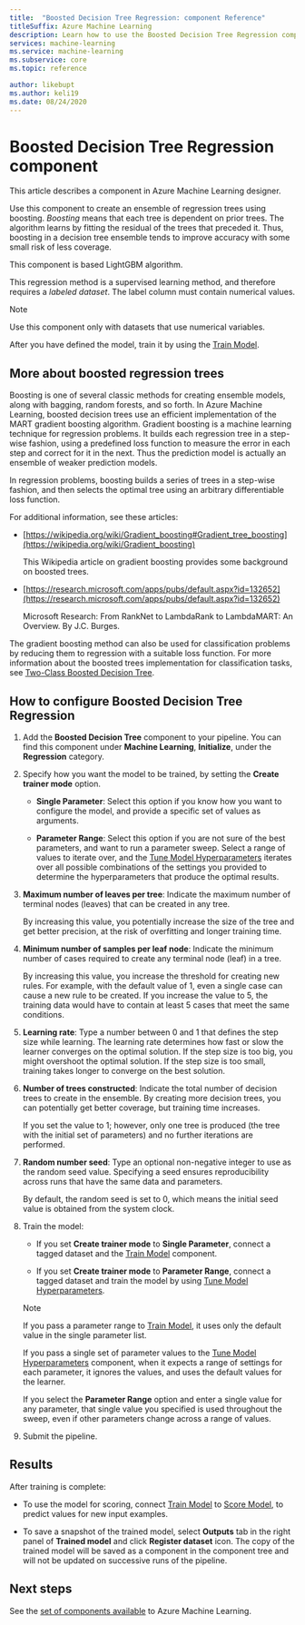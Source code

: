 ```yaml
---
title:  "Boosted Decision Tree Regression: component Reference"
titleSuffix: Azure Machine Learning
description: Learn how to use the Boosted Decision Tree Regression component in Azure Machine Learning to create an ensemble of regression trees using boosting. 
services: machine-learning
ms.service: machine-learning
ms.subservice: core
ms.topic: reference

author: likebupt
ms.author: keli19
ms.date: 08/24/2020
---
```


# Boosted Decision Tree Regression component

This article describes a component in Azure Machine Learning designer.

Use this component to create an ensemble of regression trees using boosting. *Boosting* means that each tree is dependent on prior trees. The algorithm learns by fitting the residual of the trees that preceded it. Thus, boosting in a decision tree ensemble tends to improve accuracy with some small risk of less coverage.  

This component is based LightGBM algorithm.
  
This regression method is a supervised learning method, and therefore requires a *labeled dataset*. The label column must contain numerical values.  

> [!NOTE]
> Use this component only with datasets that use numerical variables.  

After you have defined the model, train it by using the [Train Model](./train-model.md).

  
## More about boosted regression trees  

Boosting is one of several classic methods for creating ensemble models, along with bagging, random forests, and so forth.  In Azure Machine Learning, boosted decision trees use an efficient implementation of the MART gradient boosting algorithm. Gradient boosting is a machine learning technique for regression problems. It builds each regression tree in a step-wise fashion, using a predefined loss function to measure the error in each step and correct for it in the next. Thus the prediction model is actually an ensemble of weaker prediction models.  
  
In regression problems, boosting builds a series of trees in a step-wise fashion, and then selects the optimal tree using an arbitrary differentiable loss function.  
  
For additional information, see these articles:  
  
+ [https://wikipedia.org/wiki/Gradient_boosting#Gradient_tree_boosting](https://wikipedia.org/wiki/Gradient_boosting)

    This Wikipedia article on gradient boosting provides some background on boosted trees. 
  
-  [https://research.microsoft.com/apps/pubs/default.aspx?id=132652](https://research.microsoft.com/apps/pubs/default.aspx?id=132652)  

    Microsoft Research: From RankNet to LambdaRank to LambdaMART: An Overview. By J.C. Burges.

The gradient boosting method can also be used for classification problems by reducing them to regression with a suitable loss function. For more information about the boosted trees implementation for classification tasks, see [Two-Class Boosted Decision Tree](./two-class-boosted-decision-tree.md).  

## How to configure Boosted Decision Tree Regression

1.  Add the **Boosted  Decision Tree** component to your pipeline. You can find this component under **Machine Learning**, **Initialize**, under the **Regression** category. 
  
2.  Specify how you want the model to be trained, by setting the **Create trainer mode** option.  
  
    -   **Single Parameter**: Select this option if you know how you want to configure the model, and provide a specific set of values as arguments. 
     
    -   **Parameter Range**: Select this option if you are not sure of the best parameters, and want to run a parameter sweep. Select a range of values to iterate over, and the [Tune Model Hyperparameters](tune-model-hyperparameters.md) iterates over all possible combinations of the settings you provided to determine the hyperparameters that produce the optimal results.    
   
  
3. **Maximum number of leaves per tree**: Indicate the maximum number of terminal nodes (leaves) that can be created in any tree.  

    By increasing this value, you potentially increase the size of the tree and get better precision, at the risk of overfitting and longer training time.  

4. **Minimum number of samples per leaf node**: Indicate the minimum number of cases required to create any terminal node (leaf) in a tree.

    By increasing this value, you increase the threshold for creating new rules. For example, with the default value of 1, even a single case can cause a new rule to be created. If you increase the value to 5, the training data would have to contain at least 5 cases that meet the same conditions.

5. **Learning rate**: Type a number between 0 and 1 that defines the step size while learning. The learning rate determines how fast or slow the learner converges on the optimal solution. If the step size is too big, you might overshoot the optimal solution. If the step size is too small, training takes longer to converge on the best solution.

6. **Number of trees constructed**: Indicate the total number of decision trees to create in the ensemble. By creating more decision trees, you can potentially get better coverage, but training time increases.

    If you set the value to 1; however, only one tree is produced (the tree with the initial set of parameters) and no further iterations are performed.

7. **Random number seed**: Type an optional non-negative integer to use as the random seed value. Specifying a seed ensures reproducibility across runs that have the same data and parameters.

    By default, the random seed is set to 0, which means the initial seed value is obtained from the system clock.
  

9. Train the model:

    + If you set **Create trainer mode** to **Single Parameter**, connect a tagged dataset and the [Train Model](train-model.md) component.  
  
    + If you set **Create trainer mode** to **Parameter Range**, connect a tagged dataset and train the model by using [Tune Model Hyperparameters](tune-model-hyperparameters.md).  
  
    > [!NOTE]
    > 
    > If you pass a parameter range to [Train Model](train-model.md), it uses only the default value in the single parameter list.  
    > 
    > If you pass a single set of parameter values to the [Tune Model Hyperparameters](tune-model-hyperparameters.md) component, when it expects a range of settings for each parameter, it ignores the values, and uses the default values for the learner.  
    > 
    > If you select the **Parameter Range** option and enter a single value for any parameter, that single value you specified is used throughout the sweep, even if other parameters change across a range of values.
    

10. Submit the pipeline.  
  
## Results

After training is complete:

+ To use the model for scoring, connect [Train Model](train-model.md) to [Score Model](./score-model.md), to predict values for new input examples.

+ To save a snapshot of the trained model, select **Outputs** tab in the right panel of **Trained model** and click **Register dataset** icon. The copy of the trained model will be saved as a component in the component tree and will not be updated on successive runs of the pipeline.

## Next steps

See the [set of components available](module-reference.md) to Azure Machine Learning. 
